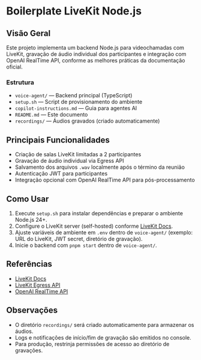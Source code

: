 # Boilerplate LiveKit Node.js

## Visão Geral

Este projeto implementa um backend Node.js para videochamadas com LiveKit, gravação de áudio individual dos participantes e integração com OpenAI RealTime API, conforme as melhores práticas da documentação oficial.

### Estrutura

- `voice-agent/` — Backend principal (TypeScript)
- `setup.sh` — Script de provisionamento do ambiente
- `copilot-instructions.md` — Guia para agentes AI
- `README.md` — Este documento
- `recordings/` — Áudios gravados (criado automaticamente)

## Principais Funcionalidades

- Criação de salas LiveKit limitadas a 2 participantes
- Gravação de áudio individual via Egress API
- Salvamento dos arquivos `.wav` localmente após o término da reunião
- Autenticação JWT para participantes
- Integração opcional com OpenAI RealTime API para pós-processamento

## Como Usar

1. Execute `setup.sh` para instalar dependências e preparar o ambiente Node.js 24+.
2. Configure o LiveKit server (self-hosted) conforme [LiveKit Docs](https://docs.livekit.io/).
3. Ajuste variáveis de ambiente em `.env` dentro de `voice-agent/` (exemplo: URL do LiveKit, JWT secret, diretório de gravação).
4. Inicie o backend com `pnpm start` dentro de `voice-agent/`.

## Referências

- [LiveKit Docs](https://docs.livekit.io/)
- [LiveKit Egress API](https://docs.livekit.io/egress/)
- [OpenAI RealTime API](https://platform.openai.com/docs/realtime)

## Observações

- O diretório `recordings/` será criado automaticamente para armazenar os áudios.
- Logs e notificações de início/fim de gravação são emitidos no console.
- Para produção, restrinja permissões de acesso ao diretório de gravações.
